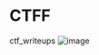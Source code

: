 # CTFF
ctf_writeups
![image](https://github.com/user-attachments/assets/b32888b3-bf09-49aa-b17b-db7f03e0389a)
